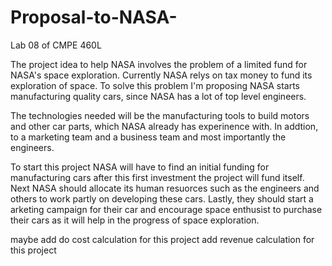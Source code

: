 # Proposal-to-NASA-
Lab 08 of CMPE 460L

The project idea to help NASA involves the problem of a limited fund for NASA's space exploration. Currently NASA relys on tax money to fund its exploration of space. 
To solve this problem I'm proposing NASA starts manufacturing quality cars, since NASA has a lot of top level engineers. 

The technologies needed will be the manufacturing tools to build motors and other car parts, which NASA already has experinence with. In addtion, to a marketing team and a business team and most importantly the engineers.

To start this project NASA will have to find an initial funding for manufacturing cars after this first investment the project will fund itself.
Next NASA should allocate its human resuorces such as the engineers and others to work partly on developing these cars. 
Lastly, they should start a arketing campaign for their car and encourage space enthusist to purchase their cars as it will help in the progress of space exploration.

maybe add do cost calculation for this project
add revenue calculation for this project
